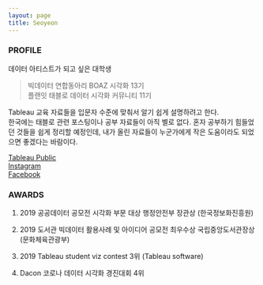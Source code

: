 ```yaml
---
layout: page
title: Seoyeon 
---      
```

### PROFILE

데이터 아티스트가 되고 싶은 대학생    
             
>빅데이터 연합동아리 BOAZ 시각화 13기       
>플랜잇 태블로 데이터 시각화 커뮤니티 11기     


      
Tableau 교육 자료들을 입문자 수준에 맞춰서 알기 쉽게 설명하려고 한다.         
 한국에는 태블로 관련 포스팅이나 공부 자료들이 아직 별로 없다. 혼자 공부하기 힘들었던 것들을 쉽게 정리할 예정인데, 내가 올린 자료들이 누군가에게 작은 도움이라도 되었으면 좋겠다는 바람이다.     


[Tableau Public](https://public.tableau.com/profile/.83057946#!/)     
[Instagram](https://www.instagram.com/tableau_viz/)     
[Facebook](https://www.facebook.com/profile.php?id=100006337067524)    



### AWARDS


1. 2019 공공데이터 공모전 시각화 부문 대상 행정안전부 장관상 (한국정보화진흥원)

2. 2019 도서관 빅데이터 활용사례 및 아이디어 공모전 최우수상 국립중앙도서관장상 (문화체육관광부)

3. 2019 Tableau student viz contest 3위 (Tableau software)

4. Dacon 코로나 데이터 시각화 경진대회 4위 

